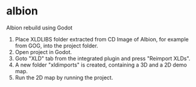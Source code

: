 # albion
Albion rebuild using Godot

1. Place XLDLIBS folder extracted from CD Image of Albion, for example from GOG, into the project folder.
2. Open project in Godot.
3. Goto "XLD" tab from the integrated plugin and press "Reimport XLDs".
4. A new folder "xldimports" is created, containing a 3D and a 2D demo map.
5. Run the 2D map by running the project.
